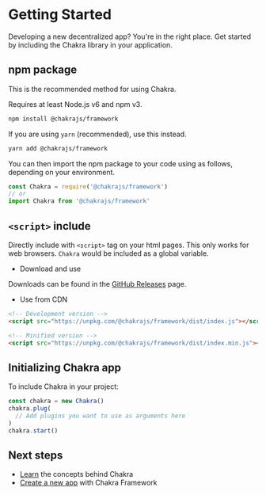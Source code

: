 # Getting Started

Developing a new decentralized app? You're in the right place. Get started by including the Chakra library in your application.

## npm package

This is the recommended method for using Chakra.

Requires at least Node.js v6 and npm v3.

```sh
npm install @chakrajs/framework
```

If you are using `yarn` (recommended), use this instead.

```sh
yarn add @chakrajs/framework
```

You can then import the npm package to your code using as follows, depending on your environment.

```js
const Chakra = require('@chakrajs/framework')
// or
import Chakra from '@chakrajs/framework'
```

## `<script>` include
Directly include with `<script>` tag on your html pages. This only works for web browsers.
`Chakra` would be included as a global variable.

- Download and use

Downloads can be found in the [GitHub Releases](https://github.com/cubefuse/chakra/releases) page.

- Use from CDN

```html
<!-- Development version -->
<script src="https://unpkg.com/@chakrajs/framework/dist/index.js"></script>

<!-- Minified version -->
<script src="https://unpkg.com/@chakrajs/framework/dist/index.min.js"></script>
```

## Initializing Chakra app

To include Chakra in your project:
```js
const chakra = new Chakra()
chakra.plug(
  // Add plugins you want to use as arguments here
)
chakra.start()
```

## Next steps

- [Learn](/concepts/modularity.md) the concepts behind Chakra
- [Create a new app](/essentials/creating-app.md) with Chakra Framework
